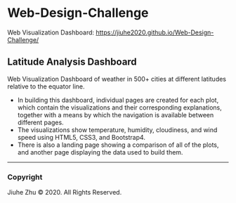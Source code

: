 # Web-Design-Challenge
Web Visualization Dashboard: https://jiuhe2020.github.io/Web-Design-Challenge/
## Latitude Analysis Dashboard
Web Visualization Dashboard of weather in 500+ cities at different latitudes relative to the equator line.
* In building this dashboard, individual pages are created for each plot, which contain the visualizations and their corresponding explanations, together with a means by which the navigation is available between different pages.
* The visualizations show temperature, humidity, cloudiness, and wind speed using HTML5, CSS3, and Bootstrap4.
* There is also a landing page showing a comparison of all of the plots, and another page displaying the data used to build them.

---
### Copyright
Jiuhe Zhu © 2020. All Rights Reserved.

